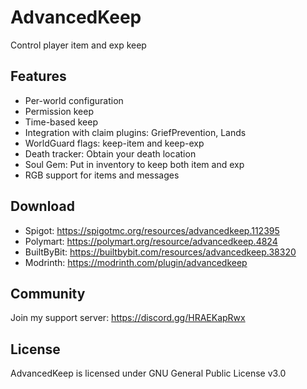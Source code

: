 # AdvancedKeep

Control player item and exp keep

## Features
- Per-world configuration
- Permission keep
- Time-based keep
- Integration with claim plugins: GriefPrevention, Lands
- WorldGuard flags: keep-item and keep-exp
- Death tracker: Obtain your death location
- Soul Gem: Put in inventory to keep both item and exp
- RGB support for items and messages

## Download

- Spigot: https://spigotmc.org/resources/advancedkeep.112395
- Polymart: https://polymart.org/resource/advancedkeep.4824
- BuiltByBit: https://builtbybit.com/resources/advancedkeep.38320
- Modrinth: https://modrinth.com/plugin/advancedkeep

## Community

Join my support server: https://discord.gg/HRAEKapRwx

## License

AdvancedKeep is licensed under GNU General Public License v3.0
